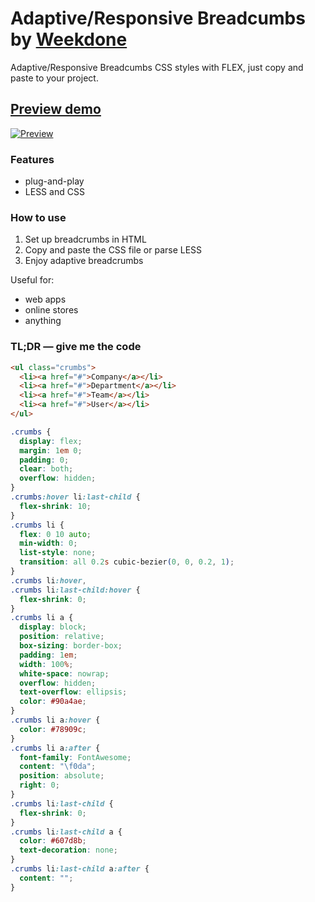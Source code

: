 # Adaptive/Responsive Breadcumbs by [Weekdone](http://weekdone.com/)

Adaptive/Responsive Breadcumbs CSS styles with FLEX, just copy and paste to your project. 

## [Preview demo](http://htmlpreview.github.io/?https://github.com/weekdone/AdaptiveBreadcrumbs/blob/master/index.html)

[![Preview](https://dl.dropboxusercontent.com/s/eh3uo3931q5jdt4/weekdone-charts.png?dl=0&preview=weekdone-breadcrumbs.png)](http://htmlpreview.github.io/?https://github.com/weekdone/AdaptiveBreadcrumbs/blob/master/index.html)

### Features
* plug-and-play
* LESS and CSS

### How to use
1. Set up breadcrumbs in HTML
2. Copy and paste the CSS file or parse LESS
3. Enjoy adaptive breadcrumbs

Useful for: 
* web apps
* online stores
* anything 

### TL;DR — give me the code
```html
<ul class="crumbs">
  <li><a href="#">Company</a></li>
  <li><a href="#">Department</a></li>
  <li><a href="#">Team</a></li>
  <li><a href="#">User</a></li>
</ul>

```

```css
.crumbs {
  display: flex;
  margin: 1em 0;
  padding: 0;
  clear: both;
  overflow: hidden;
}
.crumbs:hover li:last-child {
  flex-shrink: 10;
}
.crumbs li {
  flex: 0 10 auto;
  min-width: 0;
  list-style: none;
  transition: all 0.2s cubic-bezier(0, 0, 0.2, 1);
}
.crumbs li:hover,
.crumbs li:last-child:hover {
  flex-shrink: 0;
}
.crumbs li a {
  display: block;
  position: relative;
  box-sizing: border-box;
  padding: 1em;
  width: 100%;
  white-space: nowrap;
  overflow: hidden;
  text-overflow: ellipsis;
  color: #90a4ae;
}
.crumbs li a:hover {
  color: #78909c;
}
.crumbs li a:after {
  font-family: FontAwesome;
  content: "\f0da";
  position: absolute;
  right: 0;
}
.crumbs li:last-child {
  flex-shrink: 0;
}
.crumbs li:last-child a {
  color: #607d8b;
  text-decoration: none;
}
.crumbs li:last-child a:after {
  content: "";
}


```